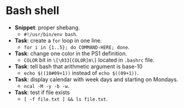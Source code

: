 # Bash shell
- **Snippet**: proper shebang.
  - ```#!/usr/bin/env bash```.
- **Task**: create a ```for``` loop in one line.
  - ```for i in {1..5}; do COMMAND-HERE; done```.
- **Task**: change one color in the PS1 definition. 
  - ```COLOR``` bit in ```\[\033[COLOR]m\]``` located in ```.bashrc``` file.
- **Task**: tell bash that arithmetic argument is base-10
  - ```echo $((10#09+1))``` instead of ```echo $((09+1))```.
- **Task**: display calendar with week days and starting on Mondays.
  - ```ncal -M -y -b -w```.
- **Task**: test if file exists
  - ```[ -f file.txt ] && ls file.txt```.

